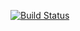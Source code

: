 [![Build Status](https://travis-ci.org/roschel/dscatalog-bootcamp.svg?branch=main)](https://travis-ci.org/roschel/dscatalog-bootcamp)